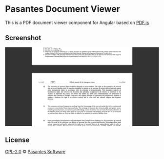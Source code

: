 # Pasantes Document Viewer
This is a PDF document viewer component for Angular based on [PDF.js](https://mozilla.github.io/pdf.js/)

## Screenshot
<img src="projects/demo/src/assets/images/screenshot-02.png" />

## License
[GPL-2.0](https://www.gnu.org/licenses/old-licenses/gpl-2.0-standalone.html) © [Pasantes Software](https://github.com/hitbits)
